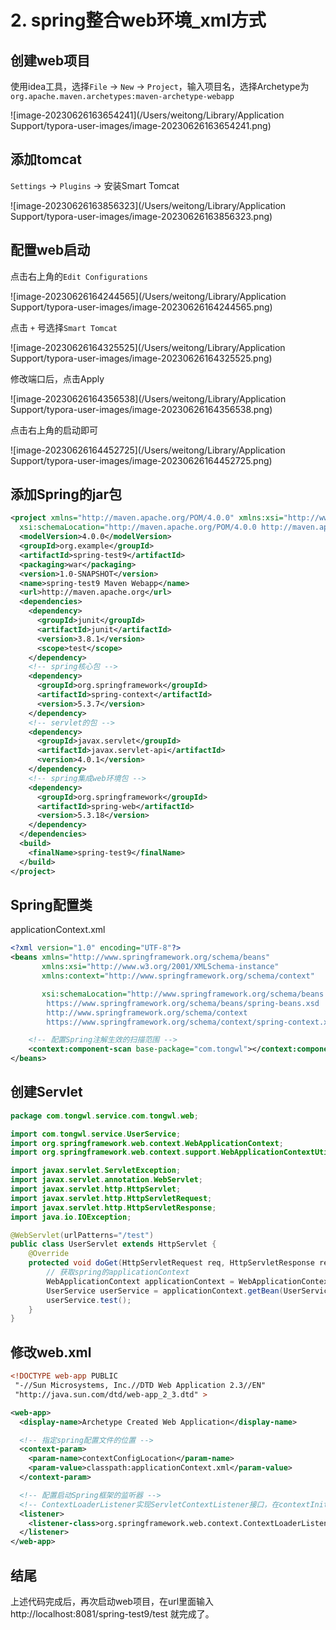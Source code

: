 # 2. spring整合web环境_xml方式



## 创建web项目

使用idea工具，选择`File` -> `New` -> `Project`，输入项目名，选择Archetype为`org.apache.maven.archetypes:maven-archetype-webapp`

![image-20230626163654241](/Users/weitong/Library/Application Support/typora-user-images/image-20230626163654241.png)





## 添加tomcat

`Settings` -> `Plugins` -> 安装Smart Tomcat

![image-20230626163856323](/Users/weitong/Library/Application Support/typora-user-images/image-20230626163856323.png)





## 配置web启动

点击右上角的`Edit Configurations`

![image-20230626164244565](/Users/weitong/Library/Application Support/typora-user-images/image-20230626164244565.png)

点击 `+` 号选择`Smart Tomcat`

![image-20230626164325525](/Users/weitong/Library/Application Support/typora-user-images/image-20230626164325525.png)

修改端口后，点击Apply

![image-20230626164356538](/Users/weitong/Library/Application Support/typora-user-images/image-20230626164356538.png)

点击右上角的启动即可

![image-20230626164452725](/Users/weitong/Library/Application Support/typora-user-images/image-20230626164452725.png)



## 添加Spring的jar包

```xml
<project xmlns="http://maven.apache.org/POM/4.0.0" xmlns:xsi="http://www.w3.org/2001/XMLSchema-instance"
  xsi:schemaLocation="http://maven.apache.org/POM/4.0.0 http://maven.apache.org/maven-v4_0_0.xsd">
  <modelVersion>4.0.0</modelVersion>
  <groupId>org.example</groupId>
  <artifactId>spring-test9</artifactId>
  <packaging>war</packaging>
  <version>1.0-SNAPSHOT</version>
  <name>spring-test9 Maven Webapp</name>
  <url>http://maven.apache.org</url>
  <dependencies>
    <dependency>
      <groupId>junit</groupId>
      <artifactId>junit</artifactId>
      <version>3.8.1</version>
      <scope>test</scope>
    </dependency>
    <!-- spring核心包 -->
    <dependency>
      <groupId>org.springframework</groupId>
      <artifactId>spring-context</artifactId>
      <version>5.3.7</version>
    </dependency>
    <!-- servlet的包 -->
    <dependency>
      <groupId>javax.servlet</groupId>
      <artifactId>javax.servlet-api</artifactId>
      <version>4.0.1</version>
    </dependency>
    <!-- spring集成web环境包 -->
    <dependency>
      <groupId>org.springframework</groupId>
      <artifactId>spring-web</artifactId>
      <version>5.3.18</version>
    </dependency>
  </dependencies>
  <build>
    <finalName>spring-test9</finalName>
  </build>
</project>
```



## Spring配置类

applicationContext.xml

```xml
<?xml version="1.0" encoding="UTF-8"?>
<beans xmlns="http://www.springframework.org/schema/beans"
       xmlns:xsi="http://www.w3.org/2001/XMLSchema-instance"
       xmlns:context="http://www.springframework.org/schema/context"

       xsi:schemaLocation="http://www.springframework.org/schema/beans
        https://www.springframework.org/schema/beans/spring-beans.xsd
        http://www.springframework.org/schema/context
        https://www.springframework.org/schema/context/spring-context.xsd">

    <!-- 配置Spring注解生效的扫描范围 -->
    <context:component-scan base-package="com.tongwl"></context:component-scan>
</beans>
```



## 创建Servlet

```java
package com.tongwl.service.com.tongwl.web;

import com.tongwl.service.UserService;
import org.springframework.web.context.WebApplicationContext;
import org.springframework.web.context.support.WebApplicationContextUtils;

import javax.servlet.ServletException;
import javax.servlet.annotation.WebServlet;
import javax.servlet.http.HttpServlet;
import javax.servlet.http.HttpServletRequest;
import javax.servlet.http.HttpServletResponse;
import java.io.IOException;

@WebServlet(urlPatterns="/test")
public class UserServlet extends HttpServlet {
    @Override
    protected void doGet(HttpServletRequest req, HttpServletResponse resp) throws ServletException, IOException {
        // 获取spring的applicationContext
        WebApplicationContext applicationContext = WebApplicationContextUtils.getWebApplicationContext(this.getServletContext());
        UserService userService = applicationContext.getBean(UserService.class);
        userService.test();
    }
}
```



## 修改web.xml

```xml
<!DOCTYPE web-app PUBLIC
 "-//Sun Microsystems, Inc.//DTD Web Application 2.3//EN"
 "http://java.sun.com/dtd/web-app_2_3.dtd" >

<web-app>
  <display-name>Archetype Created Web Application</display-name>

  <!-- 指定spring配置文件的位置 -->
  <context-param>
    <param-name>contextConfigLocation</param-name>
    <param-value>classpath:applicationContext.xml</param-value>
  </context-param>

  <!-- 配置启动Spring框架的监听器 -->
  <!-- ContextLoaderListener实现ServletContextListener接口，在contextInitialized方法中，创建spring的ApplicationContext, -->
  <listener>
    <listener-class>org.springframework.web.context.ContextLoaderListener</listener-class>
  </listener>
</web-app>
```



## 结尾

上述代码完成后，再次启动web项目，在url里面输入http://localhost:8081/spring-test9/test 就完成了。